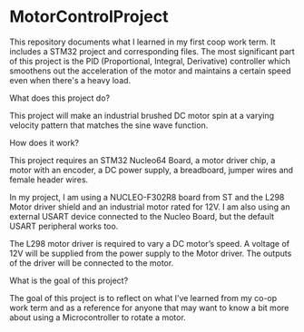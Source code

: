 # MotorControlProject
This repository documents what I learned in my first coop work term. It includes a STM32 project and corresponding files. The most significant part of this project is the PID (Proportional, Integral, Derivative) controller which smoothens out the acceleration of the motor and maintains a certain speed even when there's a heavy load. 

What does this project do?

This project will make an industrial brushed DC motor spin at a varying velocity pattern that matches the sine wave function. 


How does it work?

This project requires an STM32 Nucleo64 Board, a motor driver chip, a motor with an encoder, a DC power supply, a breadboard, jumper wires and female header wires. 

In my project, I am using a NUCLEO-F302R8 board from ST and the L298 Motor driver shield and an industrial motor rated for 12V. I am also using an external USART device connected to the Nucleo Board, but the default USART peripheral works too. 

The L298 motor driver is required to vary a DC motor’s speed. A voltage of 12V will be supplied from the power supply to the Motor driver. The outputs of the driver will be connected to the motor. 

What is the goal of this project?

The goal of this project is to reflect on what I’ve learned from my co-op work term and as a reference for anyone that may want to know a bit more about using a Microcontroller to rotate a motor. 
